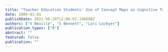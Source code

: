 ```yaml
---
title: "Teacher Education Students' Use of Concept Maps as Cognitive Tools within Assessment"
date: 2009-01-01
publishDate: 2021-08-20T12:06:01.198898Z
authors: ["V Neville", "S Bennett", "Lori Lockyer"]
publication_types: ["0"]
abstract: ""
featured: false
publication: ""
---
```



